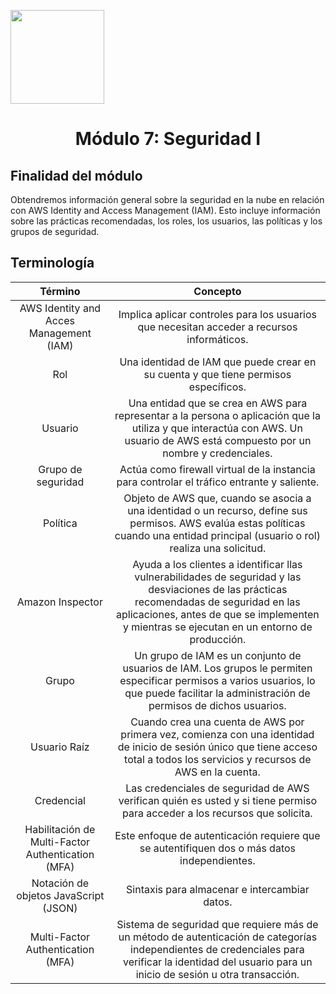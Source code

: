 <p align="left">
  <img src="https://semanadelcannabis.cayetano.edu.pe/assets/img/logo-upch.png" width="150">
  <h1 align="center">Módulo 7: Seguridad I</h1>
</p>

## Finalidad del módulo
Obtendremos información general sobre la seguridad en la nube en relación con AWS Identity and Access Management (IAM). Esto incluye información sobre las prácticas recomendadas, los roles, los usuarios, las políticas y los grupos de seguridad.

## Terminología
| Término  | Concepto  |
| :------------: | :------------: |
| AWS Identity and Acces Management (IAM)  | Implica aplicar controles para los usuarios que necesitan acceder a recursos informáticos.  |
|  Rol | Una identidad de IAM que puede crear en su cuenta y que tiene permisos específicos.  |
| Usuario  |  Una entidad que se crea en AWS para representar a la persona o aplicación que la utiliza y que interactúa con AWS. Un usuario de AWS está compuesto por un nombre y credenciales. |
| Grupo de seguridad  | Actúa como firewall virtual de la instancia para controlar el tráfico entrante y saliente. |
| Política  | Objeto de AWS que, cuando se asocia a una identidad o un recurso, define sus permisos. AWS evalúa estas políticas cuando una entidad principal (usuario o rol) realiza una solicitud. |
| Amazon Inspector  | Ayuda a los clientes a identificar llas vulnerabilidades de seguridad y las desviaciones de las prácticas recomendadas de seguridad en las aplicaciones, antes de que se implementen y mientras se ejecutan en un entorno de producción.  |
| Grupo  | Un grupo de IAM es un conjunto de usuarios de IAM. Los grupos le permiten especificar permisos a varios usuarios, lo que puede facilitar la administración de permisos de dichos usuarios.  |
| Usuario Raíz  | Cuando crea una cuenta de AWS por primera vez, comienza con una identidad de inicio de sesión único que tiene acceso total a todos los servicios y recursos de AWS en la cuenta.  |
| Credencial  | Las credenciales de seguridad de AWS verifican quién es usted y si tiene permiso para acceder a los recursos que solicita.  |
| Habilitación de Multi-Factor Authentication (MFA)  | Este enfoque de autenticación requiere que se autentifiquen dos o más datos independientes.  |
| Notación de objetos JavaScript (JSON)  | Sintaxis para almacenar e intercambiar datos.  |
| Multi-Factor Authentication (MFA)  |  Sistema de seguridad que requiere más de un método de autenticación de categorías independientes de credenciales para verificar la identidad del usuario para un inicio de sesión u otra transacción. |

